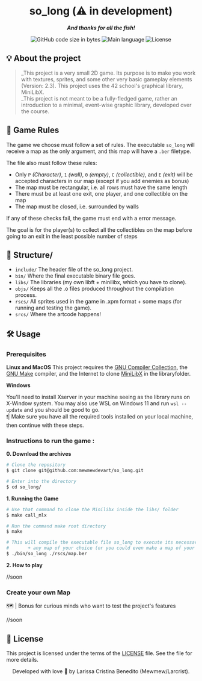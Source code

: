 <h1 align="center">
 so_long  (⚠️ in development)
</h1>

<p align="center">
	<b><i>And thanks for all the fish!</i></b><br>
</p>

<p align="center">
	<img alt="GitHub code size in bytes" src="https://img.shields.io/github/languages/code-size/mewmewdevart/so_long?color=6272a4" />
	<img alt="Main language" src="https://img.shields.io/github/languages/top/mewmewdevart/so_long?color=6272a4"/>
	<img alt="License" src="https://img.shields.io/github/license/mewmewdevart/so_long?color=6272a4"/>
</p>

## 💡 About the project
> _This project is a very small 2D game. Its purpose is to make you work with textures, sprites, and some other very basic gameplay elements (Version: 2.3). This project uses the 42 school's graphical library, MiniLibX. <br>
> _This project is not meant to be a fully-fledged game, rather an introduction to a minimal, event-wise graphic library, developed over the course.

## 🧶 Game Rules
The game we choose must follow a set of rules. The executable ``so_long`` will receive a map as the only argument, and this map will have a ``.ber`` filetype.

The file also must follow these rules:
- Only ``P`` *(Character)*, ``1`` *(wall)*, ``0`` *(empty)*, ``C`` *(collectible)*, and ``E`` *(exit)* will be accepted characters in our map (except if you add enemies as bonus)
- The map must be rectangular, i.e. all rows must have the same length
- There must be at least one exit, one player, and one collectible on the map
- The map must be closed, i.e. surrounded by walls

If any of these checks fail, the game must end with a error message.

The goal is for the player(s) to collect all the collectibles on the map before going to an exit in the least possible number of steps

## 📁 Structure/
* ```include/```  The header file of the so_long project.
* ```bin/```  Where the final executable binary file goes.
* ```libs/```  The libraries (my own libft + minilibx, which you have to clone).
* ```objs/``` Keeps all the .o files produced throughout the compilation process.
* ```rscs/```  All sprites used in the game in .xpm format + some maps (for running and testing the game).
* ```srcs/```  Where the artcode happens!<br>

## 🛠️ Usage

### Prerequisites

**Linux and MacOS**
This project requires the [GNU Compiler Collection](https://gcc.gnu.org/), the [GNU Make](https://www.gnu.org/software/make/) compiler, and the Internet to clone [MiniLibX](https://github.com/42Paris/minilibx-linux#readme) in the libraryfolder.

**Windows**

You'll need to install Xserver in your machine seeing as the library runs on X-Window system. You may also use WSL on Windows 11 and run ```wsl --update``` and you should be good to go. <br>
❗️| Make sure you have all the required tools installed on your local machine, then continue with these steps.<br>

### Instructions to run the game :

**0. Download the archives**

```bash
# Clone the repository
$ git clone git@github.com:mewmewdevart/so_long.git

# Enter into the directory
$ cd so_long/
```

**1. Running the Game**
```bash
# Use that command to clone the Minilibx inside the libs/ folder
$ make call_mlx

# Run the command make root directory
$ make

# This will compile the executable file so_long to execute its necessary run the archive
# 		+ any map of your choice (or you could even make a map of your own)
$ ./bin/so_long ./rscs/map.ber
```
**2. How to play**

//soon

### Create your own Map
🗺️ | Bonus for curious minds who want to test the project's features <br>

//soon

## 📜  License
This project is licensed under the terms of the [LICENSE](https://github.com/mewmewdevart/so_long/blob/main/LICENSE) file. See the file for more details. <br>

<p align="center"> Developed with love 💜 by Larissa Cristina Benedito (Mewmew/Larcrist). </p>
